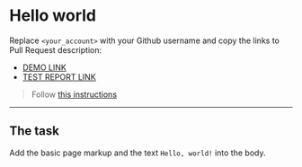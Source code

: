 # Hello world
Replace `<your_account>` with your Github username and copy the links to Pull Request description:
- [DEMO LINK](https://VladimirEdelmann.github.io/layout_hello-world/)
- [TEST REPORT LINK](https://VladimirEdelmann.github.io/layout_hello-world/report/html_report/)

> Follow [this instructions](https://mate-academy.github.io/layout_task-guideline/#how-to-solve-the-layout-tasks-on-github)
___

## The task
Add the basic page markup and the text `Hello, world!` into the body.
